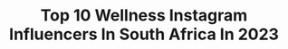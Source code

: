 ---
title: Top 10 Wellness Instagram Influencers In South Africa In 2023
description: >-
  Find top wellness Instagram influencers in South Africa in 2023. Most popular hashtags: #love #wellnesswednesday #healthylifestyle.
platform: Instagram
hits: 15
text_top: Identify the most popular Instagram accounts on inBeat.
text_bottom: Our database has 15 Instagram influencers like this in South Africa for you to pitch.
profiles:
  - username: "wellness_by_mac"
    fullname: >-
      Macnolia Moore
    bio: >-
      Wellness|Lifestyle|Travel ↗ :South African🌍 ↗:📍FL🇺🇸/JHB🇿🇦 ↗: Rehab & conditioning Trainer👩🏻‍🔧 ↗ :BS Exercise Science🏋🏻‍♀️ ⏳MED-X Pro ‘2022👩🏻‍🔧
    location: "South Africa"
    followers: 55737
    engagement: 235
    commentsToLikes: 0.021691
    id: ckap59aquaqs80i78dsdsrv25
    verified: false
    hashtags: "#soflo, #floridaliving, #explore, #viral"
  - username: "life_of_mel"
    fullname: >-
      Mel Van Straaten
    bio: >-
      Keep being a vessel for love 🤍 Yoga Teacher ~ Co-Creator of @reset_collective ✨ Umhlanga Arch Wellness Day Tickets 👇🏻
    location: "South Africa"
    followers: 7762
    engagement: 518
    commentsToLikes: 0.011654
    id: ck138f591fxs20i19vukv7c42
    verified: false
    hashtags: ""
  - username: "cgwebuofficial"
    fullname: >-
      Cynthia Gwebu 🇿🇼🇿🇦
    bio: >-
      📍: cape town founder @thenextchptr www.cynthiagwebu.com latest youtube video 👇🏾
    location: "South Africa"
    followers: 50980
    engagement: 443
    commentsToLikes: 0.014775
    id: ck6ub578k7j860j71vn3apbo2
    verified: false
    hashtags: "#doveselfesteemproject, #beautyathomewithu, #wellnesswednesday, #ad"
  - username: "theculturedcow"
    fullname: >-
      Shiro Gaitho | Wairimu’s Daughter
    bio: >-
      African | Introvert | Lover of words and other nice things Email: theculturedcow@gmail.com
    location: "South Africa"
    followers: 40023
    engagement: 222
    commentsToLikes: 0.008793
    id: ck5c0pmkptlmg0i11whqhf7rp
    verified: false
    hashtags: "#mani, #interiorstyle, #madeinkenya, #supportsmallbusiness"
  - username: "footmistressza"
    fullname: >-
      Foot Mistress
    bio: >-
      South African foot model 👣 🇿🇦 UK 4.5/ US 6.5 A woman with pretty feet who ❤️’s spoils Backup: @footsiemistress
    location: "South Africa"
    followers: 35182
    engagement: 1614
    commentsToLikes: 0.028277
    id: ck8td7vy929co0j78g0rxef98
    verified: false
    hashtags: "#staysafe, #pinknails, #mondaymood, #bluenails"
  - username: "dr_khanyile"
    fullname: >-
      Dr Nokukhanya Khanyile
    bio: >-
      South African medical doctor 🇿🇦 #Doctor #KeynoteSpeaker #Changemaker Bookings/Events: info@enmanagement.co.za Vice President of @mentalmatters_
    location: "South Africa"
    followers: 149016
    engagement: 744
    commentsToLikes: 0.009387
    id: ck6u4o1wk4trt0j71hdvuuxii
    verified: false
    hashtags: "#changemaker, #wearredday2021, #servelikemadiba, #paidpartnership"
  - username: "coach__kelly_"
    fullname: >-
      KellyAinsworth_Trainer
    bio: >-
      🇿🇦SA Protea Athlete 👊🏻Personal Trainer 🌐Online Coach ❤Happily @nicholasrodrigues67 babygirl 🥰 🖤 Cat Mom 🤘🏻
    location: "South Africa"
    followers: 16621
    engagement: 281
    commentsToLikes: 0.042246
    id: ck5hf942lwdyb0i11oj3g0t9o
    verified: false
    hashtags: "#bestmemories, #girlswholift, #boyfriend, #sweatymess"
  - username: "ifathindes"
    fullname: >-
      Ifat Hindes
    bio: >-
      𝘈𝘸𝘢𝘳𝘥 𝘞𝘪𝘯𝘯𝘪𝘯𝘨 𝘞𝘦𝘭𝘭𝘯𝘦𝘴𝘴 𝘌𝘯𝘵𝘳𝘦𝘱𝘳𝘦𝘯𝘦𝘶𝘳⁣ 🌍 @halcyonglobal CCO⁣ ❤️ @operationsmilehk AMBASSADOR⁣ LONO HERO @lonowear⁣ Be brave, be kind, be you 🌟
    location: "South Africa"
    followers: 29452
    engagement: 73
    commentsToLikes: 0.030695
    id: ck0vv12s4n1uv0i19sjhh4v8i
    verified: false
    hashtags: "#smile, #nature, #birthdayinheaven, #fashionblogger"
  - username: "carolinebrussow"
    fullname: >-
      Caroline-Grace
    bio: >-
      Debut album / “Eindelose Liefde”📀 Signed @universalmusiek Bookings:leozelle.bekker@umusic.com
    location: "South Africa"
    followers: 41982
    engagement: 450
    commentsToLikes: 0.015967
    id: ck6tu7xyjetci0j71bzqux45l
    verified: false
    hashtags: "#pregnant, #blessed, #babybounce, #greycollegemusicfestival"
  - username: "cassandratwala"
    fullname: >-
      Cassandra Twala
    bio: >-
      Purveyor of African Beauty
    location: "South Africa"
    followers: 32007
    engagement: 297
    commentsToLikes: 0.011791
    id: ck8swns3oenjw0j785izin5zn
    verified: false
    hashtags: "#beautyathomewithu, #wellnesswednesday, #ad, #keepwalkingsa"
---